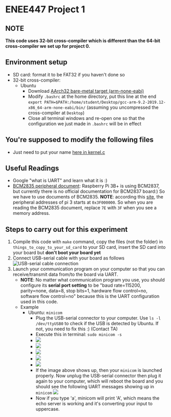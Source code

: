 # ENEE447 Project 1
## NOTE
**This code uses 32-bit cross-compiler which is different than the 64-bit cross-compiler we set up for project 0.**

## Environment setup
- SD card: format it to be FAT32 if you haven't done so
- 32-bit cross-compiler:
  - Ubuntu
    - Download [AArch32 bare-metal target (arm-none-eabi)](https://developer.arm.com/-/media/Files/downloads/gnu-a/9.2-2019.12/binrel/gcc-arm-9.2-2019.12-x86_64-arm-none-eabi.tar.xz?revision=64186c5d-b471-4c97-a8f5-b1b300d6594a&la=en&hash=5E9204DA5AF0B055B5B0F50C53E185FAA10FF625)
    - Modify `.bashrc` at the home directory, put this line at the end `export PATH=$PATH:/home/student/Desktop/gcc-arm-9.2-2019.12-x86_64-arm-none-eabi/bin/` (assuming you uncompressed the cross-compiler at `Desktop`)
    - Close all terminal windows and re-open one so that the configuration we just made in `.bashrc` will be in effect

## You're supposed to modify the following files
- Just need to put your name [here in kernel.c](https://github.com/sklaw/enee447project1_hw_template/blob/master/kernel.c#L28)

## Useful Readings
- Google "what is UART" and learn what it is :)
- [BCM2835 peripheral document](https://www.raspberrypi.org/documentation/hardware/raspberrypi/bcm2835/README.md): Raspberry Pi 3B+ is using BCM2837, but currently there is no official documentation for BCM2837 board:) So we have to use documents of BCM2835. **NOTE**: according this [site](https://www.raspberrypi.org/documentation/hardware/raspberrypi/peripheral_addresses.md), the peripheral addresses of pi 3 starts at `0x3F000000`. So when you are reading the BCM2835 document, replace `7E` with `3F` when you see a memory address.


## Steps to carry out for this experiment
1. Compile this code with `make` command, copy the files (not the folder) in `things_to_copy_to_your_sd_card` to your SD card, insert the SD card into your board but **don't boot your board yet**
1. Connect USB-serial cable with your board as follows
![USB-serial cable connection](https://github.com/sklaw/enee447project1_hw_template/blob/master/images_used_by_Readme/usbserialconnection.png "USB-serial cable connection")
1. Launch your communication program on your computer so that you can receive/transmit data from/to the board via UART.
    - **NOTE**: No matter what communication program you use, you should configure its **serial port setting** to be "baud rate=115200, parity=none, data=8, stop bits=1, hardware flow control=no, software flow control=no" because this is the UART configuration used in this code.
    - Example
        - Ubuntu: `minicom`
            - Plug the USB-serial connector to your computer. Use `ls -l /dev/ttyUSB0` to check if the USB is detected by Ubuntu. If not, you need to fix this :) (Contact TA)
            - Execute this in terminal: `sudo minicom -s`
            - ![](https://github.com/sklaw/enee447project1_hw_template/blob/master/images_used_by_Readme/minicomstep1.png)
            - ![](https://github.com/sklaw/enee447project1_hw_template/blob/master/images_used_by_Readme/minicomstep2.png)
            - ![](https://github.com/sklaw/enee447project1_hw_template/blob/master/images_used_by_Readme/minicomstep3.png)
            - ![](https://github.com/sklaw/enee447project1_hw_template/blob/master/images_used_by_Readme/minicomstep4.png)
            - ![](https://github.com/sklaw/enee447project1_hw_template/blob/master/images_used_by_Readme/minicomstep5.png)
            - If the image above shows up, then your `minicom` is launched properly. Now unplug the USB-serial connector then plug it again to your computer, which will reboot the board and you should see the following UART messages showing up in `minicom` ![](https://github.com/sklaw/enee447project1_hw_template/blob/master/images_used_by_Readme/minicomstep6.png)
            - Now if you type 'a', minicom will print 'A', which means the echo server is working and it's converting your input to uppercase.

